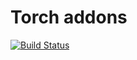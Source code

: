 # Torch addons
[![Build Status](http://drone.jakke.se/api/badges/jakkes/torchaddons/status.svg)](http://drone.jakke.se/jakkes/torchaddons)
